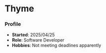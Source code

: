 # Thyme
### Profile
- **Started**: 2025/04/25
- **Role**: Software Developer
- **Hobbies**: Not meeting deadlines apparently
